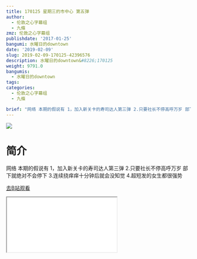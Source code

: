 ```yaml
---
title: 170125 星期三的市中心 第五弹
author:
  - 伦敦之心字幕组
  - 九條
zmz: 伦敦之心字幕组
publishdate: '2017-01-25'
bangumi: 水曜日的downtown
date: '2019-02-09'
slug: 2019-02-09-170125-42396576
description: 水曜日的downtown&#8226;170125
weight: 9791.0
bangumis:
  - 水曜日的downtown
tags:
categories:
  - 伦敦之心字幕组
  - 九條

brief: "网络 本期的假说有 1，加入新关卡的寿司达人第三弹 2.只要社长不停高呼万岁 部下就绝对不会停下 3.连续挠痒痒十分钟后就会没知觉 4.超短发的女生都很强势"
---
```

![](https://i.imgur.com/2b0qxv7.jpg)
# 简介  
网络
本期的假说有 1，加入新关卡的寿司达人第三弹  2.只要社长不停高呼万岁 部下就绝对不会停下 3.连续挠痒痒十分钟后就会没知觉 4.超短发的女生都很强势  

[去B站观看](https://www.bilibili.com/video/av42396576/)
<div class ="resp-container"><iframe class="testiframe" src="//player.bilibili.com/player.html?aid=42396576"", scrolling="no", allowfullscreen="true" > </iframe></div> 
